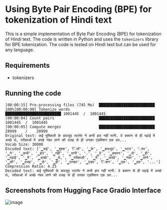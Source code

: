 # Using Byte Pair Encoding (BPE) for tokenization of Hindi text

This is a simple implementation of Byte Pair Encoding (BPE) for tokenization of Hindi text. The code is written in Python and uses the `tokenizers` library for BPE tokenization. The code is tested on Hindi text but can be used for any language.

## Requirements
- tokenizers


## Running the code

```
[00:00:15] Pre-processing files (745 Mo)  █████████████████████████ 100%[00:00:00] Tokenize words                 █████████████████████████ 1001445  /  1001445
[00:00:04] Count pairs                    █████████████████████████ 1001445  /  1001445
[00:00:05] Compute merges                 █████████████████████████ 28999    /    28999
Original text: कई मुश्किलों के बावजूद स्टार्मर ने कभी हार नहीं मानी. वे बचपन से ही पढ़ाई में अच्छे थे, परीक्षाओं में अच्छे नंबर लाने की वजह से ही उनका एडमिशन एक प्रत...
Vocab Size: 30000
Encoded text: ['▁कई', '▁मुश्क', 'िलों', '▁के', '▁बावजूद', '▁स्टार', '्मर', '▁ने', '▁कभी', '▁हार', '▁नहीं', '▁मानी', '.', '▁वे', '▁बचपन', '▁से', '▁ही', '▁पढ़ाई', '▁में', '▁अच्छे', '▁थे,', '▁परीक्षाओं', '▁में', '▁अच्छे', '▁नंबर', '▁लाने', '▁की', '▁वजह', '▁से', '▁ही', '▁उनका', '▁एडम', 'िशन', '▁एक', '▁प्रत', '...']
Compression Ratio: 4.25
Decoded text: कई मुश्किलों के बावजूद स्टार्मर ने कभी हार नहीं मानी. वे बचपन से ही पढ़ाई में अच्छे थे, परीक्षाओं में अच्छे नंबर लाने की वजह से ही उनका एडमिशन एक प्रत...
```

## Screenshots from Hugging Face Gradio Interface

![image](https://github.com/aakashvardhan/s20-tokenizers/blob/main/assets/Screenshot%202024-07-05%20at%205.09.12%E2%80%AFPM.png)